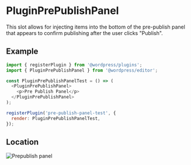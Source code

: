 # PluginPrePublishPanel

This slot allows for injecting items into the bottom of the pre-publish panel that appears to confirm publishing after the user clicks "Publish".

## Example

```js
import { registerPlugin } from '@wordpress/plugins';
import { PluginPrePublishPanel } from '@wordpress/editor';

const PluginPrePublishPanelTest = () => (
  <PluginPrePublishPanel>
    <p>Pre Publish Panel</p>
  </PluginPrePublishPanel>
);

registerPlugin('pre-publish-panel-test', {
  render: PluginPrePublishPanelTest,
});
```

## Location

![Prepublish panel](https://raw.githubusercontent.com/WordPress/gutenberg/HEAD/docs/assets/plugin-pre-publish-panel.png?raw=true)
